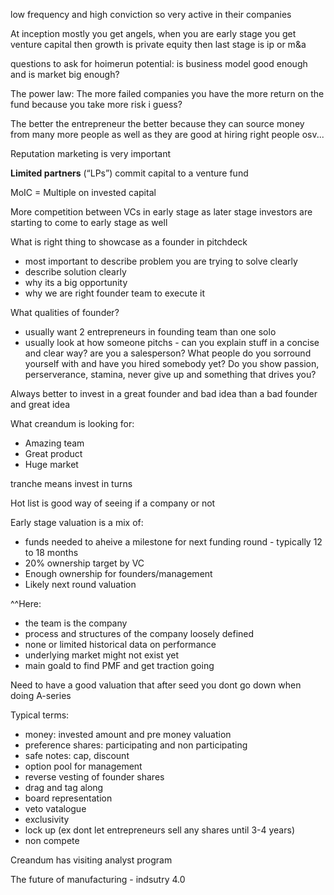 
low frequency and high conviction so very active in their companies

At inception mostly you get angels, when you are early stage you get venture capital then growth is private equity then last stage is ip or m&a

questions to ask for hoimerun potential: is business model good enough and is market big enough?

The power law: The more failed companies you have the more return on the fund because you take more risk i guess?

The better the entrepreneur the better because they can source money from many more people as well as they are good at hiring right people osv...

Reputation marketing is very important

**Limited partners** (“LPs”) commit capital to a venture fund

MoIC = Multiple on invested capital

More competition between VCs in early stage as later stage investors are starting to come to early stage as well


What is right thing to showcase as a founder in pitchdeck
- most important to describe problem you are trying to solve clearly
- describe solution clearly
- why its a big opportunity
- why we are right founder team to execute it

What qualities of founder?
- usually want 2 entrepreneurs in founding team than one solo
- usually look at how someone pitchs - can you explain stuff in a concise and clear way? are you a salesperson? What people do you sorround yourself with and have you hired somebody yet? Do you show passion, perserverance, stamina, never give up and something that drives you?

Always better to invest in a great founder and bad idea than a bad founder and great idea


What creandum is looking for:
- Amazing team
- Great product
- Huge market

tranche means invest in turns

Hot list is good way of seeing if a company or not

Early stage valuation is a mix of:
- funds needed to aheive a milestone for next funding round - typically 12 to 18 months
- 20% ownership target by VC
- Enough ownership for founders/management
- Likely next round valuation

^^Here:
- the team is the company
- process and structures of the company loosely defined
- none or limited historical data on performance
- underlying market might not exist yet
- main goald to find PMF and get traction going

Need to have a good valuation that after seed you dont go down when doing A-series



Typical terms:
- money: invested amount and pre money valuation
- preference shares: participating and non participating
- safe notes: cap, discount 
- option pool for management
- reverse vesting of founder shares
- drag and tag along
- board representation
- veto vatalogue
- exclusivity
- lock up (ex dont let entrepreneurs sell any shares until 3-4 years)
- non compete

Creandum has visiting analyst program 

The future of manufacturing - indsutry 4.0


